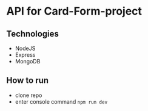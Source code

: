 # API for Card-Form-project

## Technologies
- NodeJS
- Express
- MongoDB

## How to run
- clone repo
- enter console command `npm run dev`
